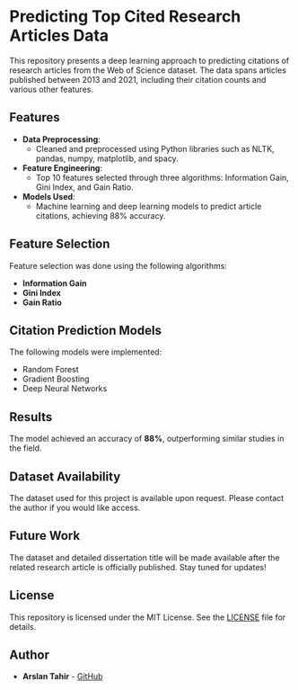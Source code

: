 # Predicting Top Cited Research Articles Data

This repository presents a deep learning approach to predicting citations of research articles from the Web of Science dataset. The data spans articles published between 2013 and 2021, including their citation counts and various other features.

## Features

- **Data Preprocessing**: 
  - Cleaned and preprocessed using Python libraries such as NLTK, pandas, numpy, matplotlib, and spacy.
- **Feature Engineering**: 
  - Top 10 features selected through three algorithms: Information Gain, Gini Index, and Gain Ratio.
- **Models Used**: 
  - Machine learning and deep learning models to predict article citations, achieving 88% accuracy.

## Feature Selection

Feature selection was done using the following algorithms:

- **Information Gain**
- **Gini Index**
- **Gain Ratio**

## Citation Prediction Models

The following models were implemented:

- Random Forest
- Gradient Boosting
- Deep Neural Networks

## Results

The model achieved an accuracy of **88%**, outperforming similar studies in the field.

## Dataset Availability

The dataset used for this project is available upon request. Please contact the author if you would like access.

## Future Work

The dataset and detailed dissertation title will be made available after the related research article is officially published. Stay tuned for updates!

## License

This repository is licensed under the MIT License. See the [LICENSE](LICENSE) file for details.

## Author

- **Arslan Tahir** - [GitHub](https://github.com/arslank001)
